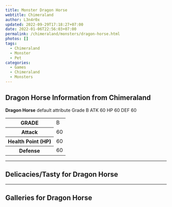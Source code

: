 ```yaml
---
title: Monster Dragon Horse
webtitle: Chimeraland
author: L3n4r0x
updated: 2022-09-29T17:18:27+07:00
date: 2022-01-06T22:56:03+07:00
permalink: /chimeraland/monsters/dragon-horse.html
photos: []
tags:
  - Chimeraland
  - Monster
  - Pet
categories:
  - Games
  - Chimeraland
  - Monsters
---
```


<section id="bootstrap-wrapper"><link rel="stylesheet" href="https://cdn.statically.io/gh/dimaslanjaka/Web-Manajemen/40ac3225/css/bootstrap-4.5-wrapper.css"/><h2>Dragon Horse Information from Chimeraland</h2><p><b>Dragon Horse</b> default attribute Grade B ATK 60 HP 60 DEF 60<table><tr><th>GRADE</th><td>B</td></tr><tr><th>Attack</th><td>60</td></tr><tr><th>Health Point (HP)</th><td>60</td></tr><tr><th>Defense</th><td>60</td></tr></table></p><hr/><h2>Delicacies/Tasty for Dragon Horse</h2><hr/><div id="gallery"><h2>Galleries for Dragon Horse</h2><div class="row"></div></div></section>